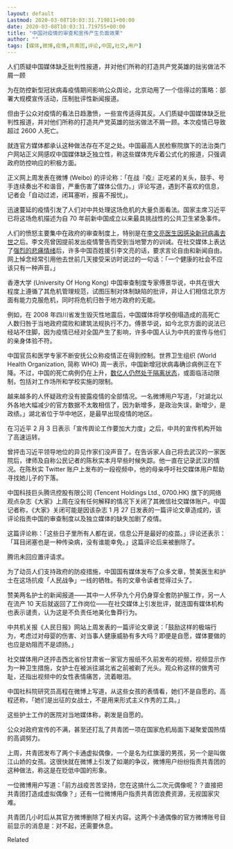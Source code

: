```yaml
---
layout: default
Lastmod: 2020-03-08T10:03:31.719811+00:00
date: 2020-03-08T10:03:31.719755+00:00
title: "中国对疫情的审查和宣传产生负面效果"
author: ""
tags: [媒体,微博,疫情,共青团,评论,中国,社交,用户]
---
```


人们质疑中国媒体缺乏批判性报道，并对他们所称的打造共产党英雄的拙劣做法不屑一顾

为在防控新型冠状病毒疫情期间影响公众舆论，北京动用了一个信得过的策略：部署大规模宣传活动，压制批评性新闻报道。

但由于公众对疫情的看法日趋激愤，一些宣传适得其反。人们质疑中国媒体缺乏批判性报道，并对他们所称的打造共产党英雄的拙劣做法不屑一顾。本次疫情已导致超过 2600 人死亡。

就连官方媒体都承认这种做法存在不足之处。中国最高人民检察院旗下的法治类门户网站正义网感叹中国媒体缺乏独立性，称这些媒体充斥着公式化的报道，只强调政府防控响应的积极方面。

正义网上周发表在微博 (Weibo) 的评论称：「在战『疫』正吃紧的关头，鼓手、号手连续奏出不和谐音，严重伤害了媒体公信力。」评论写道，遇到不喜欢的信息，记者会「自动过滤，闭耳塞听，报喜不报忧」。

迅速蔓延的疫情引发了人们对中共处理这场危机的大量负面看法。国家主席习近平已将这场危机描述为自 70 年前新中国成立以来最具挑战性的公共卫生紧急事件。

人们的愤怒主要集中在政府的审查制度上，特别是在[李文亮医生因感染新冠病毒去世](https://nei.st/medium/wsj/chinese-doctor-who-issued-early-warning-on-virus-dies)之后。李文亮曾因提前发出疫情警告而受到当地警方的训诫。在社交媒体上表达了[强烈的悲痛情绪](https://nei.st/medium/nytimes/online-revolt-in-china-as-a-doctor-is-lionized)后，许多中国百姓援引李文亮的话，要求言论自由和新闻自由。网上悼念经常引用他去世前几天接受采访时说过的一句话：「一个健康的社会不应该只有一种声音。」

香港大学 (University Of Hong Kong) 中国审查制度专家傅景华说，中共在很大程度上遵循了其危机管理规范，试图压制对体制缺陷的批评，并让人们相信北京方面有能力克服危机，同时将危机归咎于地方政府的无能。

例如，在 2008 年四川省发生毁灭性地震后，中国媒体将学校倒塌造成的高死亡人数归咎于当地政府腐败和建筑法规执行不力。傅景华说，如今北京方面的说法已经站不住脚，因为疫情已经对全国产生了影响，许多中国人认为中共的宣传与他们的亲身体验不符。

中国官员和医学专家不断安抚公众称疫情正在得到控制。世界卫生组织 (World Health Organization, 简称 WHO) 周一表示，中国新增冠状病毒确诊病例正在下降。不过，中国的死亡病例仍在上升，[数亿人仍然处于隔离状态](https://nei.st/medium/caixin/cw890a)，或面临活动限制，包括对工作场所和学校实施的限制。

越来越多的人怀疑政府没有披露疫情的全部情况。一名微博用户写道，「对湖北以外各地大幅减少的官方数据不太敢相信了，因为新增多，是政治失误，新增少，是政绩。」湖北省位于华中地区，是最早出现疫情的地区。

在习近平 2 月 3 日表示「宣传舆论工作要加大力度」之后，中共的宣传机构开始了高速运转。

曾抨击习近平领导地位的异见作家们没声音了。在告诉家人自己将去武汉的一家医院后，律师及自称公民记者的陈秋实本月早些时候失踪。他一直在记录武汉的情况。在陈秋实 Twitter 账户上发布的一段视频中，他的母亲呼吁社交媒体用户帮助寻找她儿子的下落。

中国科技巨头腾讯控股有限公司 (Tencent Holdings Ltd., 0700.HK) 旗下的网络观点杂志《大家》上周在没有任何解释的情况下关闭了其微信社交媒体账户。中国记者称，《大家》关闭可能是因该杂志 1 月 27 日发表的一篇评论文章造成的，该评论指责中国的审查制度以及独立媒体的缺失加剧了疫情。

这篇评论称：「这些日子里所有人都在说，信息公开是最好的疫苗。」评论还表示：「耳目闭塞也是一种传染病，没有谁能幸免。」这篇评论后来被删除了。

腾讯未回应置评请求。

为了动员人们支持政府的防疫措施，中国国有媒体发布了众多文章，赞美医生和护士在这场抗疫「人民战争」一线的牺牲。有的文章令读者觉得过头了。

赞美两名护士的新闻报道——其中一人怀孕九个月仍身穿全套防护服工作，另一人在流产 10 天后就返回了工作岗位——在社交媒体上引发批评，就连国有媒体机构也表示谴责，认为这是不负责任地美化鲁莽行为。

中共机关报《人民日报》网站上周发表的一篇评论文章说：「鼓励这样的极端行为，考虑过对母婴的伤害、对当事人健康威胁有多大吗？即便是自愿，媒体要做的也应是劝阻而不是颂扬。」

社交媒体用户还抨击西北省份甘肃省一家官方报纸不久前发布的视频，视频显示作为一种卫生措施，女护士在被派往湖北省之前被剃了光头。观众称这样的做秀可耻，还指出视频中的女性表情痛苦，流着眼泪。

中国社科院研究员高程在微博上写道，从这些女孩的表情看，她们不是自愿的。高程还称，「她们是出征的女战士，不是用来形式主义作秀的工具。」

这些护士工作的医院对当地媒体称，剃发是自愿的。

公众对政府宣传的不满，甚至还打乱了共青团一项在国家危机局面下凝聚爱国热情的高调努力。

上周，共青团发布了两个卡通虚拟偶像，一个是名为红旗漫的男孩，另一个是叫做江山娇的女孩。这很快就在微博上引发了如潮的争议，微博用户纷纷指责共青团的这种做法，称这是在贬低中国的形象。

一位微博用户写道：「前方战疫苦苦坚持，您在这搞什么二次元偶像呢？？直接把共青团打造成虚拟偶像？」还有一位微博用户指责共青团浪费资源，无视国家灾难。

共青团几小时后从其官方微博删除了相关内容。这两个卡通偶像的官方微博账号目前显示的消息是：对不起，还需要休息。

Related

